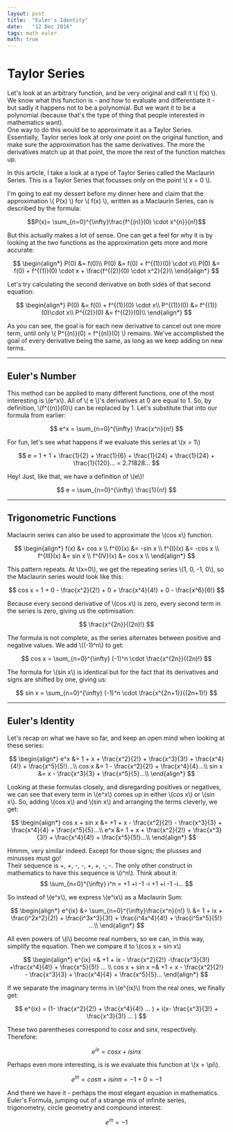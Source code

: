 ```yaml
---
layout: post
title:  "Euler's Identity"
date:   "12 Dec 2016"
tags: math euler
math: true
---
```


Taylor Series
=============

Let's look at an arbitrary function, and be very original and call it \\( f(x) \\). We know what this function is - and how to evaluate and differentiate it - but sadly it happens not to be a polynomial. But we want it to be a polynomial (because that's the type of thing that people interested in mathematics want).  
One way to do this would be to approximate it as a Taylor Series. Essentially, Taylor series look at only *one* point on the original function, and make sure the approximation has the same derivatives. The more the derivatives match up at that point, the more the rest of the function matches up.  
<!--more-->
In this article, I take a look at a type of Taylor Series called the Maclaurin Series. This is a Taylor Series that focusses only on the point \\( x = 0 \\).

I'm going to eat my dessert before my dinner here and claim that the approximation \\( P(x) \\) for \\( f(x) \\), written as a Maclaurin Series, can is described by the formula:

$$P(x)= \sum_{n=0}^{\infty}\frac{f^{(n)}(0) \cdot x^{n}}{n!}$$

But this actually makes a lot of sense. One can get a feel for why it is by looking at the two functions as the approximation gets more and more accurate:

$$ \begin{align*}
P(0) &= f(0)\\
P(0) &= f(0) + f^{(1)}(0) \cdot x\\
P(0) &= f(0) + f^{(1)}(0) \cdot x + \frac{f^{(2)}(0) \cdot x^2}{2}\\
\end{align*} $$

Let's try calculating the second derivative on both sides of that second equation:

$$ \begin{align*}
P(0) &= f(0) + f^{(1)}(0) \cdot x\\
P^{(1)}(0) &= f^{(1)}(0)\cdot x\\
P^{(2)}(0) &= f^{(2)}(0)\\
\end{align*} $$

As you can see, the goal is for each new derivative to cancel out one more term, until only \\( P^{(n)}(0) = f^{(n)}(0) \\) remains. We've accomplished the goal of every derivative being the same, as long as we keep adding on new terms.

----------------------------------------------------

## Euler's Number

This method can be applied to many different functions, one of the most interesting is \\(e^x\\).
All of \\( e \\)'s derivatives at 0 are equal to 1. So, by definition, \\(f^{(n)}(0)\\) can be replaced by 1.
Let's substitute that into our formula from earlier:

$$ e^x = \sum_{n=0}^{\infty} \frac{x^n}{n!} $$

For fun, let's see what happens if we evaluate this series at \\(x = 1\\)

$$ e = 1 + 1 + \frac{1}{2} + \frac{1}{6} + \frac{1}{24} + \frac{1}{24} + \frac{1}{120}... = 2.71828... $$

Hey! Just, like that, we have a definition of \\(e\\)!

$$ e = \sum_{n=0}^{\infty} \frac{1}{n!} $$

----------------------------------------------------------------

## Trigonometric Functions

Maclaurin series can also be used to approximate the \\(cos x\\) function.

$$ \begin{align*}
f(x) &= cos x \\
f^{I}(x) &= -sin x \\
f^{I}(x) &= -cos x \\
f^{III}(x) &= sin x \\
f^{IV}(x) &= cos x \\
\end{align*} $$

This pattern repeats. At \\(x=0\\), we get the repeating series \\(1, 0, -1, 0\\), so the Maclaurin series would look like this:

$$ cos x = 1 + 0 - \frac{x^2}{2!} + 0 + \frac{x^4}{4!} + 0 - \frac{x^6}{6!} $$

Because every second derivative of \\(cos x\\) is zero, every second term in the series is zero, giving us the optimisation:

$$ \frac{x^{2n}}{(2n)!} $$

The formula is not complete, as the series alternates between positive and negative values. We add \\((-1)^n\\) to get:

$$ cos x = \sum_{n=0}^{\infty} (-1)^n \cdot \frac{x^{2n}}{(2n)!} $$

The formula for \\(sin x\\) is identical but for the fact that its derivatives and signs are shifted by one, giving us:

$$ sin x = \sum_{n=0}^{\infty} (-1)^n \cdot \frac{x^{2n+1}}{(2n+1)!} $$

------------------------------------------------------------

## Euler's Identity

Let's recap on what we have so far, and keep an open mind when looking at these series:

$$ \begin{align*}
e^x &= 1 + x + \frac{x^2}{2!} + \frac{x^3}{3!} + \frac{x^4}{4!} + \frac{x^5}{5!}...\\
cos x &= 1 - \frac{x^2}{2!} + \frac{x^4}{4}...\\
sin x &= x - \frac{x^3}{3}  + \frac{x^5}{5}...\\
\end{align*} $$

Looking at these formulas closely, and disregarding positives or negatives, we can see that every term in \\(e^x\\) comes up in either \\(cos x\\) or \\(sin x\\). So, adding  \\(cos x\\) and  \\(sin x\\) and arranging the terms cleverly, we get:

$$ \begin{align*}
cos x + sin x &= +1 + x - \frac{x^2}{2!} - \frac{x^3}{3} + \frac{x^4}{4} + \frac{x^5}{5}...\\
e^x &= 1 + x + \frac{x^2}{2!} + \frac{x^3}{3!} + \frac{x^4}{4!} + \frac{x^5}{5!}...\\
\end{align*} $$

Hmmm, very similar indeed. Except for those signs; the plusses and minusses must go!  
Their sequence is +, +, -, -, +, +, -, -. The only other construct in mathematics to have this sequence is \\(i^n\\). Think about it:
$$ \sum_{n=0}^{\infty} i^n = +1 +i -1 -i +1 +i -1 -i... $$

So instead of \\(e^x\\), we express \\(e^ix\\) as a Maclaurin Sum:

$$ \begin{align*}
e^{ix} &=  \sum_{n=0}^{\infty}\frac{x^n}{n!} \\
&= 1 + ix + \frac{i^2x^2}{2!} + \frac{i^3x^3}{3!} + \frac{i^4x^4}{4!} + \frac{i^5x^5}{5!} ...\\
\end{align*} $$

All even powers of \\(i\\) become real numbers, so we can, in this way, simplify the equation. Then we compare it to
\\(cos x + sin x\\)

$$ \begin{align*}
e^{ix} =& +1 + ix - \frac{x^2}{2!} -\frac{x^3}{3!} +\frac{x^4}{4!} + \frac{x^5}{5!} ... \\
cos x + sin x =& +1 + x - \frac{x^2}{2!} - \frac{x^3}{3} + \frac{x^4}{4} + \frac{x^5}{5}...
\end{align*} $$

If we separate the imaginary terms in \\(e^{ix}\\) from the real ones, we finally get:

$$ e^{ix} = (1- \frac{x^2}{2!} + \frac{x^4}{4!} ... ) + i(x-  \frac{x^3}{3!} + \frac{x^3}{3!} ... ) $$

These two parentheses correspond to $cos x$ and $sin x$, respectively. Therefore:

$$ e^{ix} = cos x + i sin x $$

Perhaps even more interesting, is is we evaluate this function at \\(x = \pi\\).

$$ e^{i\pi} = cos \pi + i sin \pi = -1 + 0 = -1 $$

And there we have it - perhaps the most elegant equation in mathematics. Euler's Formula, jumping out of a strange mix of infinite series, trigonometry, circle geometry and compound interest:

$$ e^{i\pi} = -1 $$
